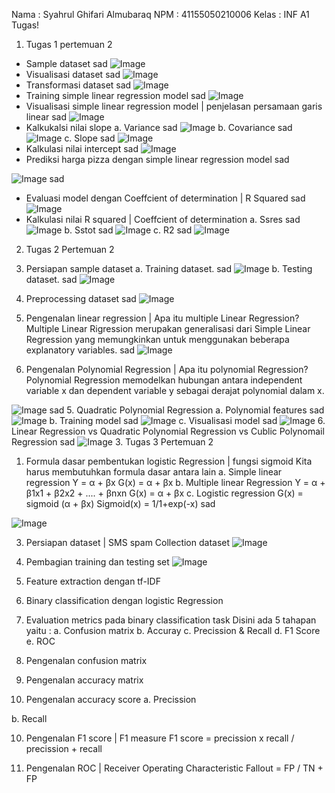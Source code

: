 Nama	: Syahrul Ghifari Almubaraq
NPM	: 41155050210006
Kelas	: INF A1
Tugas!
1.	Tugas 1 pertemuan 2
-	Sample dataset sad 
 ![Image](https://github.com/user-attachments/assets/ae399eb2-a43f-4be8-80e6-d13f502422ce)
-	Visualisasi dataset sad
 ![Image](https://github.com/user-attachments/assets/3a17b223-f6cf-488e-961f-e1cda4a3bea9)
-	Transformasi dataset sad
 ![Image](https://github.com/user-attachments/assets/5dc58225-1f84-4ec8-826b-296fd8793a12)
-	Training simple linear regression model sad 
 ![Image](https://github.com/user-attachments/assets/94ed2773-a61e-4585-92db-389d44a4e00b)
-	Visualisasi simple linear regression model | penjelasan persamaan garis linear sad 
 ![Image](https://github.com/user-attachments/assets/edfc7a99-0d09-4b4d-b89e-377aa7ba15c6)
-	Kalkukalsi nilai slope
a.	Variance sad
 ![Image](https://github.com/user-attachments/assets/7ced9dc1-ba65-4f00-bf47-c91de409b822)
b.	Covariance sad
 ![Image](https://github.com/user-attachments/assets/c622f079-3f31-4b73-8b10-b2ee95b0ac27)
c.	Slope sad
 ![Image](https://github.com/user-attachments/assets/9a5efc67-1369-4915-9a1b-6765070d748e)
-	Kalkulasi nilai intercept sad
 ![Image](https://github.com/user-attachments/assets/70e1272f-5ac8-4581-8bb6-ce47e13b544d)
-	Prediksi harga pizza dengan simple linear regression model sad
 
![Image](https://github.com/user-attachments/assets/7f9be96b-a026-4045-88d4-b2c8da59b2fa) sad
-	Evaluasi model dengan Coeffcient of determination | R Squared sad
 ![Image](https://github.com/user-attachments/assets/3a755b5a-978b-4e09-8de7-275ccb307b3c)
-	Kalkulasi nilai R squared | Coeffcient of determination
a.	Ssres sad
 ![Image](https://github.com/user-attachments/assets/86c63780-b9a1-4797-a1ab-b6c68e445736)
b.	Sstot sad
 ![Image](https://github.com/user-attachments/assets/200052c6-1fd9-4ab7-9e2a-9301b5cea0e3)
c.	R2  sad
 ![Image](https://github.com/user-attachments/assets/a58983a2-8aba-4dca-83ea-187868da30b2)
2.	Tugas 2 Pertemuan 2
1.	Persiapan sample dataset
a.	Training dataset. sad
 ![Image](https://github.com/user-attachments/assets/ca6a1795-7554-45e8-950e-676c7c779b4c)
b.	Testing dataset. sad
 ![Image](https://github.com/user-attachments/assets/4db937e8-6cc5-4810-a0c5-0885ab8206f8)
2.	Preprocessing dataset sad
 ![Image](https://github.com/user-attachments/assets/2340599e-361a-44c2-b42f-80efa685ad70)
3.	Pengenalan  linear regression | Apa itu multiple Linear Regression?
Multiple Linear Rigression merupakan generalisasi dari Simple Linear Regression yang memungkinkan untuk menggunakan beberapa explanatory variables. sad
 ![Image](https://github.com/user-attachments/assets/cc021e5c-f2c6-4ece-87e1-550a2b9b39fd)

4.	Pengenalan Polynomial Regression | Apa itu polynomial Regression?
Polynomial Regression memodelkan hubungan antara independent variable x dan dependent variable y sebagai derajat polynomial dalam x.
 
![Image](https://github.com/user-attachments/assets/067ddadd-a5ff-466a-b0d3-8b88beef803b) sad
5.	Quadratic Polynomial Regression
a.	Polynomial features sad
 ![Image](https://github.com/user-attachments/assets/c1a70355-e6be-48c6-a9ab-7e3435662d1d)
b.	Training model sad
 ![Image](https://github.com/user-attachments/assets/db02accc-6e49-488b-9762-c5c96ee37bd9)
c.	Visualisasi model sad
 ![Image](https://github.com/user-attachments/assets/62ece541-9a27-428c-bab5-c43601cfe566)
6.	Linear Regression vs Quadratic Polynomial Regression vs Cublic Polynomail Regression sad
 ![Image](https://github.com/user-attachments/assets/c51c430a-3bac-46a1-8ec2-b7b4d1ca4105)
3.	Tugas 3 Pertemuan 2
1.	Formula dasar pembentukan logistic Regression | fungsi sigmoid
Kita harus membutuhkan formula dasar antara lain
a.	Simple linear regression
Y = α + βx
G(x) = α + βx
b.	Multiple linear Regression
Y = α + β1x1 + β2x2 + .... + βnxn
G(x) = α + βx
c.	Logistic regression
G(x) = sigmoid (α + βx)
Sigmoid(x) = 1/1+exp(-x) sad

![Image](https://github.com/user-attachments/assets/40f97e8d-13ef-4da6-b6c0-b4a5e830dff0)
 
3.	Persiapan dataset | SMS spam Collection dataset
 ![Image](https://github.com/user-attachments/assets/2e271caa-4ba1-4e37-88c2-44b4a958ee93)
4.	Pembagian training dan testing set
 ![Image](https://github.com/user-attachments/assets/ae876a28-8edc-481f-a921-6c6dcf8e216c)
5.	Feature extraction dengan tf-IDF
 
6.	Binary classification dengan logistic Regression
 
7.	Evaluation metrics pada binary classification task
Disini ada 5 tahapan yaitu : 
a.	Confusion matrix
b.	Accuray 
c.	Precission & Recall
d.	F1 Score
e.	ROC
8.	Pengenalan confusion matrix
 
9.	Pengenalan accuracy matrix
  
10.	Pengenalan accuracy score
a.	Precission 
 
b.	Recall
 
10.	Pengenalan F1 score | F1 measure
F1 score = precission x recall / precission + recall
 
11.	Pengenalan ROC | Receiver Operating Characteristic
Fallout = FP / TN + FP
 
